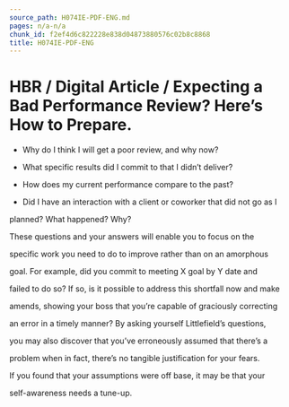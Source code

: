 ```yaml
---
source_path: H074IE-PDF-ENG.md
pages: n/a-n/a
chunk_id: f2ef4d6c822228e838d04873880576c02b8c8868
title: H074IE-PDF-ENG
---
```

# HBR / Digital Article / Expecting a Bad Performance Review? Here’s How to Prepare.

- Why do I think I will get a poor review, and why now?

- What specific results did I commit to that I didn’t deliver?

- How does my current performance compare to the past?

- Did I have an interaction with a client or coworker that did not go as I

planned? What happened? Why?

These questions and your answers will enable you to focus on the

specific work you need to do to improve rather than on an amorphous

goal. For example, did you commit to meeting X goal by Y date and

failed to do so? If so, is it possible to address this shortfall now and make

amends, showing your boss that you’re capable of graciously correcting

an error in a timely manner? By asking yourself Littlefield’s questions,

you may also discover that you’ve erroneously assumed that there’s a

problem when in fact, there’s no tangible justification for your fears.

If you found that your assumptions were off base, it may be that your

self-awareness needs a tune-up.
